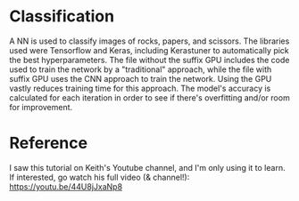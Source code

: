 # Classification
A NN is used to classify images of rocks, papers, and scissors. The libraries used were Tensorflow and Keras, including Kerastuner to automatically pick the best hyperparameters. The file without the suffix GPU includes the code used to train the network by a "traditional" approach, while the file with suffix GPU uses the CNN approach to train the network. Using the GPU vastly reduces training time for this approach. The model's accuracy is calculated for each iteration in order to see if there's overfitting and/or room for improvement. 

# Reference
I saw this tutorial on Keith's Youtube channel, and I'm only using it to learn. If interested, go watch his full video (& channel!): https://youtu.be/44U8jJxaNp8
